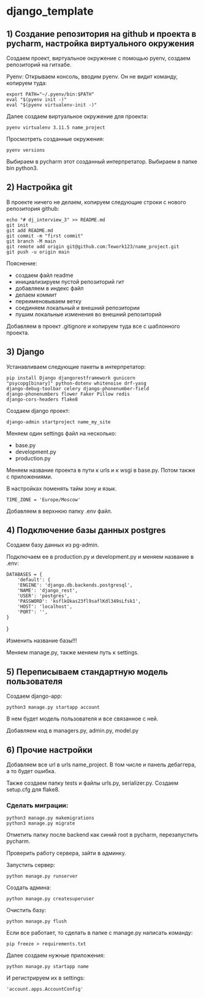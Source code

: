 # django_template

## 1) Создание репозитория на github и проекта в pycharm, настройка виртуального окружения

Создаем проект, виртуальное окружение с помощью pyenv, создаем репозиторий на гитхабе.

Pyenv:
Открываем консоль, вводим pyenv. Он не видит команду, копируем туда:

    export PATH="~/.pyenv/bin:$PATH"
    eval "$(pyenv init -)"
    eval "$(pyenv virtualenv-init -)"

Далее создаем виртуальное окружение для проекта:

    pyenv virtualenv 3.11.5 name_project

Просмотреть созданные окружения:

    pyenv versions

Выбираем в pycharm этот созданный интерпретатор. Выбираем в папке bin python3.

## 2) Настройка git

В проекте ничего не делаем, копируем следующие строки с нового репозитория github:

    echo "# dj_interview_3" >> README.md
    git init
    git add README.md
    git commit -m "first commit"
    git branch -M main
    git remote add origin git@github.com:Tework123/name_project.git
    git push -u origin main

Пояснение:

- создаем файл readme
- инициализируем пустой репозиторий гит
- добавляем в индекс файл
- делаем коммит
- переименовываем ветку
- соединяем локальный и внешний репозитории
- пушим локальные изменения во внешний репозиторий

Добавляем в проект .gitignore и копируем туда все с шаблонного проекта.

## 3) Django

Устанавливаем следующие пакеты в интерпретатор:

    pip install Django djangorestframework gunicorn
    "psycopg[binary]" python-dotenv whitenoise drf-yasg
    django-debug-toolbar celery django-phonenumber-field
    django-phonenumbers flower Faker Pillow redis
    django-cors-headers flake8

Создаем django проект:

    django-admin startproject name_my_site

Меняем один settings файл на несколько:

- base.py
- development.py
- production.py

Меняем название проекта в пути к urls и к wsgi в base.py.
Потом также с приложениями.

В настройках поменять тайм зону и язык.

    TIME_ZONE = 'Europe/Moscow'

Добавляем в верхнюю папку .env файл.

## 4) Подключение базы данных postgres

Создаем базу данных из pg-admin.

Подключаем ее в production.py и development.py и меняем название в .env:

    DATABASES = {
        'default': {
        'ENGINE': 'django.db.backends.postgresql',
        'NAME': 'django_rest',
        'USER': 'postgres',
        'PASSWORD': 'ksflkOkas23fl9saflKdl349sLfsk1',
        'HOST': 'localhost',
        'PORT': '',
    }

}

Изменить название базы!!!

Меняем manage.py, также меняем путь к settings.

## 5) Переписываем стандартную модель пользователя

Создаем django-app:

    python3 manage.py startapp account

В нем будет модель пользователя и все связанное с ней.

Добавляем код в managers.py, admin.py, model.py

## 6) Прочие настройки

Добавляем все url в urls name_project. В том числе и панель дебаггера, а то будет ошибка.

Также создаем папку tests и файлы urls.py, serializer.py.
Создаем setup.cfg для flake8.

### Сделать миграции:

    python3 manage.py makemigrations
    python3 manage.py migrate

Отметить папку после backend как синий root в pycharm, перезапустить pycharm.

Проверить работу сервера, зайти в админку.

Запустить сервер:

    python manage.py runserver

Создать админа:

    python manage.py createsuperuser

Очистить базу:

    python manage.py flush

Если все работает, то сделать в папке с manage.py написать команду:

    pip freeze > requirements.txt

Далее создаем нужные приложения:

    python manage.py startapp name

И регистрируем их в settings:

    'account.apps.AccountConfig'





